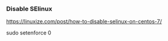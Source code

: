 ### Disable SElinux

https://linuxize.com/post/how-to-disable-selinux-on-centos-7/

sudo setenforce 0
